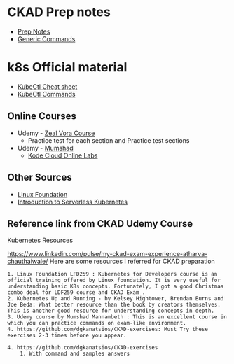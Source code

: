 
# CKAD Prep notes
* [Prep Notes](ckad-topics.md)
* [Generic Commands](commands-k8s.md)

# k8s Official material
* [KubeCtl Cheat sheet](https://kubernetes.io/docs/reference/kubectl/cheatsheet/)
* [KubeCtl Commands](https://kubernetes.io/docs/reference/generated/kubectl/kubectl-commands)

## Online Courses
* Udemy - [Zeal Vora Course](https://github.com/zealvora/certified-kubernetes-application-developer)
  * Practice test for each section and Practice test sections
* Udemy - [Mumshad ](https://github.com/mmumshad/kubernetes-the-hard-way)
  * [Kode Cloud Online Labs](https://kodekloud.com/courses/enrolled/675122)


## Other Sources
* [Linux Foundation](https://learning.edx.org/course/course-v1:LinuxFoundationX+LFS158x+3T2020/block-v1:LinuxFoundationX+LFS158x+3T2020+type@sequential+block@6f03bfdb00bc43a082f587a6dfd72377/block-v1:LinuxFoundationX+LFS158x+3T2020+type@vertical+block@f1ac5cff5bd44410ae40fb71ae1f0132)
* [Introduction to Serverless Kubernetes](https://courses.edx.org/courses/course-v1:LinuxFoundationX+LFS157x+3T2020/course/)



## Reference link from CKAD Udemy Course
Kubernetes Resources

https://www.linkedin.com/pulse/my-ckad-exam-experience-atharva-chauthaiwale/ 
Here are some resources I referred for CKAD preparation

	1. Linux Foundation LFD259 : Kubernetes for Developers course is an official training offered by Linux foundation. It is very useful for understanding basic K8s concepts. Fortunately, I got a good Christmas combo deal for LDF259 course and CKAD Exam .
	2. Kubernetes Up and Running - by Kelsey Hightower, Brendan Burns and Joe Beda: What better resource than the book by creators themselves. This is another good resource for understanding concepts in depth. 
	3. Udemy course by Mumshad Mannambeth : This is an excellent course in which you can practice commands on exam-like environment. 
	4. https://github.com/dgkanatsios/CKAD-exercises: Must Try these exercises 2-3 times before you appear.

	4. https://github.com/dgkanatsios/CKAD-exercises
		1. With command and samples answers


